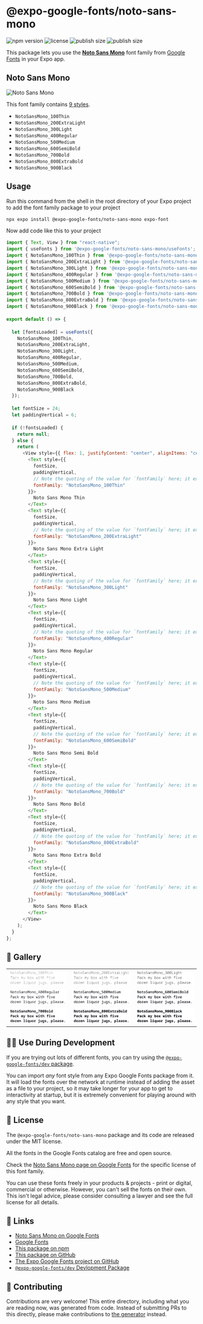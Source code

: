 # @expo-google-fonts/noto-sans-mono

![npm version](https://flat.badgen.net/npm/v/@expo-google-fonts/noto-sans-mono)
![license](https://flat.badgen.net/github/license/expo/google-fonts)
![publish size](https://flat.badgen.net/packagephobia/install/@expo-google-fonts/noto-sans-mono)
![publish size](https://flat.badgen.net/packagephobia/publish/@expo-google-fonts/noto-sans-mono)

This package lets you use the [**Noto Sans Mono**](https://fonts.google.com/specimen/Noto+Sans+Mono) font family from [Google Fonts](https://fonts.google.com/) in your Expo app.

## Noto Sans Mono

![Noto Sans Mono](./font-family.png)

This font family contains [9 styles](#-gallery).

- `NotoSansMono_100Thin`
- `NotoSansMono_200ExtraLight`
- `NotoSansMono_300Light`
- `NotoSansMono_400Regular`
- `NotoSansMono_500Medium`
- `NotoSansMono_600SemiBold`
- `NotoSansMono_700Bold`
- `NotoSansMono_800ExtraBold`
- `NotoSansMono_900Black`

## Usage

Run this command from the shell in the root directory of your Expo project to add the font family package to your project

```sh
npx expo install @expo-google-fonts/noto-sans-mono expo-font
```

Now add code like this to your project

```js
import { Text, View } from "react-native";
import { useFonts } from '@expo-google-fonts/noto-sans-mono/useFonts';
import { NotoSansMono_100Thin } from '@expo-google-fonts/noto-sans-mono/100Thin';
import { NotoSansMono_200ExtraLight } from '@expo-google-fonts/noto-sans-mono/200ExtraLight';
import { NotoSansMono_300Light } from '@expo-google-fonts/noto-sans-mono/300Light';
import { NotoSansMono_400Regular } from '@expo-google-fonts/noto-sans-mono/400Regular';
import { NotoSansMono_500Medium } from '@expo-google-fonts/noto-sans-mono/500Medium';
import { NotoSansMono_600SemiBold } from '@expo-google-fonts/noto-sans-mono/600SemiBold';
import { NotoSansMono_700Bold } from '@expo-google-fonts/noto-sans-mono/700Bold';
import { NotoSansMono_800ExtraBold } from '@expo-google-fonts/noto-sans-mono/800ExtraBold';
import { NotoSansMono_900Black } from '@expo-google-fonts/noto-sans-mono/900Black';

export default () => {

  let [fontsLoaded] = useFonts({
    NotoSansMono_100Thin, 
    NotoSansMono_200ExtraLight, 
    NotoSansMono_300Light, 
    NotoSansMono_400Regular, 
    NotoSansMono_500Medium, 
    NotoSansMono_600SemiBold, 
    NotoSansMono_700Bold, 
    NotoSansMono_800ExtraBold, 
    NotoSansMono_900Black
  });

  let fontSize = 24;
  let paddingVertical = 6;

  if (!fontsLoaded) {
    return null;
  } else {
    return (
      <View style={{ flex: 1, justifyContent: "center", alignItems: "center" }}>
        <Text style={{
          fontSize,
          paddingVertical,
          // Note the quoting of the value for `fontFamily` here; it expects a string!
          fontFamily: "NotoSansMono_100Thin"
        }}>
          Noto Sans Mono Thin
        </Text>
        <Text style={{
          fontSize,
          paddingVertical,
          // Note the quoting of the value for `fontFamily` here; it expects a string!
          fontFamily: "NotoSansMono_200ExtraLight"
        }}>
          Noto Sans Mono Extra Light
        </Text>
        <Text style={{
          fontSize,
          paddingVertical,
          // Note the quoting of the value for `fontFamily` here; it expects a string!
          fontFamily: "NotoSansMono_300Light"
        }}>
          Noto Sans Mono Light
        </Text>
        <Text style={{
          fontSize,
          paddingVertical,
          // Note the quoting of the value for `fontFamily` here; it expects a string!
          fontFamily: "NotoSansMono_400Regular"
        }}>
          Noto Sans Mono Regular
        </Text>
        <Text style={{
          fontSize,
          paddingVertical,
          // Note the quoting of the value for `fontFamily` here; it expects a string!
          fontFamily: "NotoSansMono_500Medium"
        }}>
          Noto Sans Mono Medium
        </Text>
        <Text style={{
          fontSize,
          paddingVertical,
          // Note the quoting of the value for `fontFamily` here; it expects a string!
          fontFamily: "NotoSansMono_600SemiBold"
        }}>
          Noto Sans Mono Semi Bold
        </Text>
        <Text style={{
          fontSize,
          paddingVertical,
          // Note the quoting of the value for `fontFamily` here; it expects a string!
          fontFamily: "NotoSansMono_700Bold"
        }}>
          Noto Sans Mono Bold
        </Text>
        <Text style={{
          fontSize,
          paddingVertical,
          // Note the quoting of the value for `fontFamily` here; it expects a string!
          fontFamily: "NotoSansMono_800ExtraBold"
        }}>
          Noto Sans Mono Extra Bold
        </Text>
        <Text style={{
          fontSize,
          paddingVertical,
          // Note the quoting of the value for `fontFamily` here; it expects a string!
          fontFamily: "NotoSansMono_900Black"
        }}>
          Noto Sans Mono Black
        </Text>
      </View>
    );
  }
};
```

## 🔡 Gallery


||||
|-|-|-|
|![NotoSansMono_100Thin](./100Thin/NotoSansMono_100Thin.ttf.png)|![NotoSansMono_200ExtraLight](./200ExtraLight/NotoSansMono_200ExtraLight.ttf.png)|![NotoSansMono_300Light](./300Light/NotoSansMono_300Light.ttf.png)||
|![NotoSansMono_400Regular](./400Regular/NotoSansMono_400Regular.ttf.png)|![NotoSansMono_500Medium](./500Medium/NotoSansMono_500Medium.ttf.png)|![NotoSansMono_600SemiBold](./600SemiBold/NotoSansMono_600SemiBold.ttf.png)||
|![NotoSansMono_700Bold](./700Bold/NotoSansMono_700Bold.ttf.png)|![NotoSansMono_800ExtraBold](./800ExtraBold/NotoSansMono_800ExtraBold.ttf.png)|![NotoSansMono_900Black](./900Black/NotoSansMono_900Black.ttf.png)||


## 👩‍💻 Use During Development

If you are trying out lots of different fonts, you can try using the [`@expo-google-fonts/dev` package](https://github.com/expo/google-fonts/tree/master/font-packages/dev#readme).

You can import _any_ font style from any Expo Google Fonts package from it. It will load the fonts over the network at runtime instead of adding the asset as a file to your project, so it may take longer for your app to get to interactivity at startup, but it is extremely convenient for playing around with any style that you want.


## 📖 License

The `@expo-google-fonts/noto-sans-mono` package and its code are released under the MIT license.

All the fonts in the Google Fonts catalog are free and open source.

Check the [Noto Sans Mono page on Google Fonts](https://fonts.google.com/specimen/Noto+Sans+Mono) for the specific license of this font family.

You can use these fonts freely in your products & projects - print or digital, commercial or otherwise. However, you can't sell the fonts on their own. This isn't legal advice, please consider consulting a lawyer and see the full license for all details.

## 🔗 Links

- [Noto Sans Mono on Google Fonts](https://fonts.google.com/specimen/Noto+Sans+Mono)
- [Google Fonts](https://fonts.google.com/)
- [This package on npm](https://www.npmjs.com/package/@expo-google-fonts/noto-sans-mono)
- [This package on GitHub](https://github.com/expo/google-fonts/tree/master/font-packages/noto-sans-mono)
- [The Expo Google Fonts project on GitHub](https://github.com/expo/google-fonts)
- [`@expo-google-fonts/dev` Devlopment Package](https://github.com/expo/google-fonts/tree/master/font-packages/dev)

## 🤝 Contributing

Contributions are very welcome! This entire directory, including what you are reading now, was generated from code. Instead of submitting PRs to this directly, please make contributions to [the generator](https://github.com/expo/google-fonts/tree/master/packages/generator) instead.
